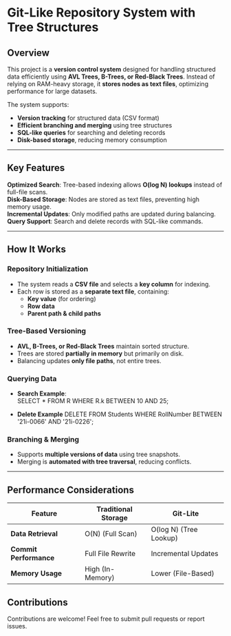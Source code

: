 # Git-Like Repository System with Tree Structures

##  Overview
This project is a **version control system** designed for handling structured data efficiently using **AVL Trees, B-Trees, or Red-Black Trees**. Instead of relying on RAM-heavy storage, it **stores nodes as text files**, optimizing performance for large datasets. 

The system supports:
- **Version tracking** for structured data (CSV format)
- **Efficient branching and merging** using tree structures
- **SQL-like queries** for searching and deleting records
- **Disk-based storage**, reducing memory consumption

---

##  Key Features
**Optimized Search**: Tree-based indexing allows **O(log N) lookups** instead of full-file scans.  
**Disk-Based Storage**: Nodes are stored as text files, preventing high memory usage.  
**Incremental Updates**: Only modified paths are updated during balancing.  
**Query Support**: Search and delete records with SQL-like commands.  

---

## How It Works

### Repository Initialization
- The system reads a **CSV file** and selects a **key column** for indexing.  
- Each row is stored as a **separate text file**, containing:  
  - **Key value** (for ordering)  
  - **Row data**  
  - **Parent path & child paths**  

### Tree-Based Versioning
- **AVL, B-Trees, or Red-Black Trees** maintain sorted structure.  
- Trees are stored **partially in memory** but primarily on disk.  
- Balancing updates **only file paths**, not entire trees.  

### Querying Data
- **Search Example**:  
  SELECT * FROM R WHERE R.k BETWEEN 10 AND 25;
  
- **Delete Example**
DELETE FROM Students WHERE RollNumber BETWEEN '21i-0066' AND '21i-0226';

### Branching & Merging
- Supports **multiple versions of data** using tree snapshots.  
- Merging is **automated with tree traversal**, reducing conflicts.  

---

## Performance Considerations

| Feature               | Traditional Storage | Git-Lite             |
|-----------------------|--------------------|-----------------------|
| **Data Retrieval**    | O(N) (Full Scan)   | O(log N) (Tree Lookup)|
| **Commit Performance**| Full File Rewrite  | Incremental Updates   |
| **Memory Usage**      | High (In-Memory)   | Lower (File-Based)    |


## Contributions
Contributions are welcome! Feel free to submit pull requests or report issues.



